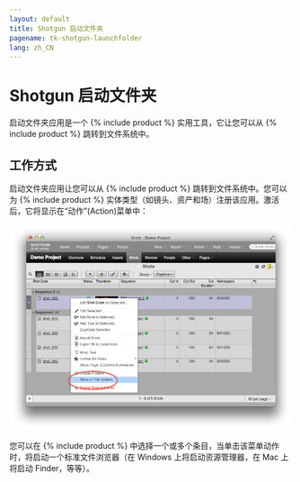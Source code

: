 ```yaml
---
layout: default
title: Shotgun 启动文件夹
pagename: tk-shotgun-launchfolder
lang: zh_CN
---
```


# Shotgun 启动文件夹

启动文件夹应用是一个 {% include product %} 实用工具，它让您可以从 {% include product %} 跳转到文件系统中。

## 工作方式
启动文件夹应用让您可以从 {% include product %} 跳转到文件系统中。您可以为 {% include product %} 实体类型（如镜头、资产和场）注册该应用。激活后，它将显示在“动作”(Action)菜单中：

![启动文件夹显示在文件系统中](../images/apps/shotgun-launchfoldershow_in_fs.png)

您可以在 {% include product %} 中选择一个或多个条目，当单击该菜单动作时，将启动一个标准文件浏览器（在 Windows 上将启动资源管理器，在 Mac 上将启动 Finder，等等）。


